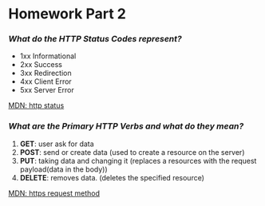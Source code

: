 # **Homework Part 2**

### *What do the HTTP Status Codes represent?*

- 1xx Informational
- 2xx Success
- 3xx Redirection
- 4xx Client Error
- 5xx Server Error

[MDN: http status](https://developer.mozilla.org/en-US/docs/Web/HTTP/Status)
### *What are the Primary HTTP Verbs and what do they mean?*

1. **GET**: user ask for data 
2. **POST**: send or create data (used to create a resource on the server)
3. **PUT**: taking data and changing it (replaces a resources with the request payload(data in the body))
4. **DELETE**: removes data. (deletes the specified resource)

[MDN: https request method](https://developer.mozilla.org/en-US/docs/Web/HTTP/Methods)